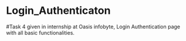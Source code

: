 # Login_Authenticaton
#Task 4 given in internship at Oasis infobyte,
Login Authentication page with all basic functionalities.
